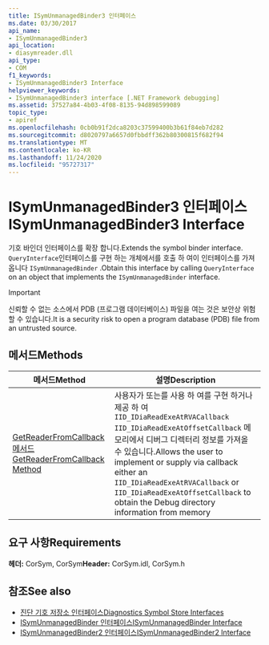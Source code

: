 ```yaml
---
title: ISymUnmanagedBinder3 인터페이스
ms.date: 03/30/2017
api_name:
- ISymUnmanagedBinder3
api_location:
- diasymreader.dll
api_type:
- COM
f1_keywords:
- ISymUnmanagedBinder3 Interface
helpviewer_keywords:
- ISymUnmanagedBinder3 interface [.NET Framework debugging]
ms.assetid: 37527a84-4b03-4f08-8135-94d898599089
topic_type:
- apiref
ms.openlocfilehash: 0cb0b91f2dca8203c37599400b3b61f84eb7d282
ms.sourcegitcommit: d8020797a6657d0fbbdff362b80300815f682f94
ms.translationtype: MT
ms.contentlocale: ko-KR
ms.lasthandoff: 11/24/2020
ms.locfileid: "95727317"
---
```

# <a name="isymunmanagedbinder3-interface"></a><span data-ttu-id="162b4-102">ISymUnmanagedBinder3 인터페이스</span><span class="sxs-lookup"><span data-stu-id="162b4-102">ISymUnmanagedBinder3 Interface</span></span>

<span data-ttu-id="162b4-103">기호 바인더 인터페이스를 확장 합니다.</span><span class="sxs-lookup"><span data-stu-id="162b4-103">Extends the symbol binder interface.</span></span> <span data-ttu-id="162b4-104">`QueryInterface`인터페이스를 구현 하는 개체에서를 호출 하 여이 인터페이스를 가져옵니다 `ISymUnmanagedBinder` .</span><span class="sxs-lookup"><span data-stu-id="162b4-104">Obtain this interface by calling `QueryInterface` on an object that implements the `ISymUnmanagedBinder` interface.</span></span>  
  
> [!IMPORTANT]
> <span data-ttu-id="162b4-105">신뢰할 수 없는 소스에서 PDB (프로그램 데이터베이스) 파일을 여는 것은 보안상 위험할 수 있습니다.</span><span class="sxs-lookup"><span data-stu-id="162b4-105">It is a security risk to open a program database (PDB) file from an untrusted source.</span></span>  
  
## <a name="methods"></a><span data-ttu-id="162b4-106">메서드</span><span class="sxs-lookup"><span data-stu-id="162b4-106">Methods</span></span>  
  
|<span data-ttu-id="162b4-107">메서드</span><span class="sxs-lookup"><span data-stu-id="162b4-107">Method</span></span>|<span data-ttu-id="162b4-108">설명</span><span class="sxs-lookup"><span data-stu-id="162b4-108">Description</span></span>|  
|------------|-----------------|  
|[<span data-ttu-id="162b4-109">GetReaderFromCallback 메서드</span><span class="sxs-lookup"><span data-stu-id="162b4-109">GetReaderFromCallback Method</span></span>](isymunmanagedbinder3-getreaderfromcallback-method.md)|<span data-ttu-id="162b4-110">사용자가 또는를 사용 하 여를 구현 하거나 제공 하 여 `IID_IDiaReadExeAtRVACallback` `IID_IDiaReadExeAtOffsetCallback` 메모리에서 디버그 디렉터리 정보를 가져올 수 있습니다.</span><span class="sxs-lookup"><span data-stu-id="162b4-110">Allows the user to implement or supply via callback either an `IID_IDiaReadExeAtRVACallback` or `IID_IDiaReadExeAtOffsetCallback` to obtain the Debug directory information from memory</span></span>|  
  
## <a name="requirements"></a><span data-ttu-id="162b4-111">요구 사항</span><span class="sxs-lookup"><span data-stu-id="162b4-111">Requirements</span></span>  

 <span data-ttu-id="162b4-112">**헤더:** CorSym, CorSym</span><span class="sxs-lookup"><span data-stu-id="162b4-112">**Header:** CorSym.idl, CorSym.h</span></span>  
  
## <a name="see-also"></a><span data-ttu-id="162b4-113">참조</span><span class="sxs-lookup"><span data-stu-id="162b4-113">See also</span></span>

- [<span data-ttu-id="162b4-114">진단 기호 저장소 인터페이스</span><span class="sxs-lookup"><span data-stu-id="162b4-114">Diagnostics Symbol Store Interfaces</span></span>](diagnostics-symbol-store-interfaces.md)
- [<span data-ttu-id="162b4-115">ISymUnmanagedBinder 인터페이스</span><span class="sxs-lookup"><span data-stu-id="162b4-115">ISymUnmanagedBinder Interface</span></span>](isymunmanagedbinder-interface.md)
- [<span data-ttu-id="162b4-116">ISymUnmanagedBinder2 인터페이스</span><span class="sxs-lookup"><span data-stu-id="162b4-116">ISymUnmanagedBinder2 Interface</span></span>](isymunmanagedbinder2-interface.md)
